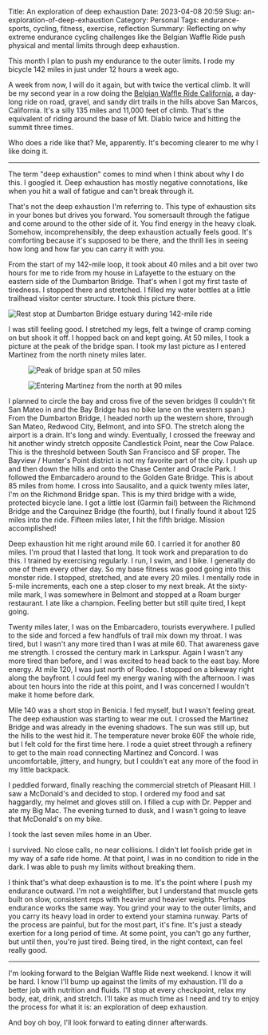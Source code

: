 Title: An exploration of deep exhaustion
Date: 2023-04-08 20:59
Slug: an-exploration-of-deep-exhaustion
Category: Personal
Tags: endurance-sports, cycling, fitness, exercise, reflection
Summary: Reflecting on why extreme endurance cycling challenges like the Belgian Waffle Ride push physical and mental limits through deep exhaustion.

This month I plan to push my endurance to the outer limits. I rode my bicycle 142 miles in just under 12 hours a week ago. 

A week from now, I will do it again, but with twice the vertical climb. It will be my second year in a row doing the [Belgian Waffle Ride California](https://www.belgianwaffleride.bike/pages/california), a day-long ride on road, gravel, and sandy dirt trails in the hills above San Marcos, California. It's a silly 135 miles and 11,000 feet of climb. That's the equivalent of riding around the base of Mt. Diablo twice and hitting the summit three times. 

Who does a ride like that? Me, apparently. It's becoming clearer to me why I like doing it. 

---

The term "deep exhaustion" comes to mind when I think about why I do this. I googled it. Deep exhaustion has mostly negative connotations, like when you hit a wall of fatigue and can't break through it. 

That's not the deep exhaustion I'm referring to. This type of exhaustion sits in your bones but drives you forward. You somersault through the fatigue and come around to the other side of it. You find energy in the heavy cloak. Somehow, incomprehensibly, the deep exhaustion actually feels good. It's comforting because it's supposed to be there, and the thrill lies in seeing how long and how far you can carry it with you. 

From the start of my 142-mile loop, it took about 40 miles and a bit over two hours for me to ride from my house in Lafayette to the estuary on the eastern side of the Dumbarton Bridge. That's when I got my first taste of tiredness. I stopped there and stretched. I filled my water bottles at a little trailhead visitor center structure. I took this picture there. 

![Rest stop at Dumbarton Bridge estuary during 142-mile ride]({static}/images/IMG_4207-1024x768.jpeg)

I was still feeling good. I stretched my legs, felt a twinge of cramp coming on but shook it off. I hopped back on and kept going. At 50 miles, I took a picture at the peak of the bridge span. I took my last picture as I entered Martinez from the north ninety miles later. 

<figure class="wp-block-image size-large">

![Peak of bridge span at 50 miles]({static}/images/IMG_4208-1024x768.jpeg)

![Entering Martinez from the north at 90 miles]({static}/images/IMG_4216-1024x768.jpeg)

</figure>

I planned to circle the bay and cross five of the seven bridges (I couldn't fit San Mateo in and the Bay Bridge has no bike lane on the western span.) From the Dumbarton Bridge, I headed north up the western shore, through San Mateo, Redwood City, Belmont, and into SFO. The stretch along the airport is a drain. It's long and windy. Eventually, I crossed the freeway and hit another windy stretch opposite Candlestick Point, near the Cow Palace. This is the threshold between South San Francisco and SF proper. The Bayview / Hunter's Point district is not my favorite part of the city. I push up and then down the hills and onto the Chase Center and Oracle Park. I followed the Embarcadero around to the Golden Gate Bridge. This is about 85 miles from home. I cross into Sausalito, and a quick twenty miles later, I'm on the Richmond Bridge span. This is my third bridge with a wide, protected bicycle lane. I got a little lost (Garmin fail) between the Richmond Bridge and the Carquinez Bridge (the fourth), but I finally found it about 125 miles into the ride. Fifteen miles later, I hit the fifth bridge. Mission accomplished! 

Deep exhaustion hit me right around mile 60. I carried it for another 80 miles. I'm proud that I lasted that long. It took work and preparation to do this. I trained by exercising regularly. I run, I swim, and I bike. I generally do one of them every other day. So my base fitness was good going into this monster ride. I stopped, stretched, and ate every 20 miles. I mentally rode in 5-mile increments, each one a step closer to my next break. At the sixty-mile mark, I was somewhere in Belmont and stopped at a Roam burger restaurant. I ate like a champion. Feeling better but still quite tired, I kept going. 

Twenty miles later, I was on the Embarcadero, tourists everywhere. I pulled to the side and forced a few handfuls of trail mix down my throat. I was tired, but I wasn't any more tired than I was at mile 60. That awareness gave me strength. I crossed the century mark in Larkspur. Again I wasn't any more tired than before, and I was excited to head back to the east bay. More energy. At mile 120, I was just north of Rodeo. I stopped on a bikeway right along the bayfront. I could feel my energy waning with the afternoon. I was about ten hours into the ride at this point, and I was concerned I wouldn't make it home before dark. 

Mile 140 was a short stop in Benicia. I fed myself, but I wasn't feeling great. The deep exhaustion was starting to wear me out. I crossed the Martinez Bridge and was already in the evening shadows. The sun was still up, but the hills to the west hid it. The temperature never broke 60F the whole ride, but I felt cold for the first time here. I rode a quiet street through a refinery to get to the main road connecting Martinez and Concord. I was uncomfortable, jittery, and hungry, but I couldn't eat any more of the food in my little backpack. 

I peddled forward, finally reaching the commercial stretch of Pleasant Hill. I saw a McDonald's and decided to stop. I ordered my food and sat haggardly, my helmet and gloves still on. I filled a cup with Dr. Pepper and ate my Big Mac. The evening turned to dusk, and I wasn't going to leave that McDonald's on my bike. 

I took the last seven miles home in an Uber. 

I survived. No close calls, no near collisions. I didn't let foolish pride get in my way of a safe ride home. At that point, I was in no condition to ride in the dark. I was able to push my limits without breaking them.

I think that's what deep exhaustion is to me. It's the point where I push my endurance outward. I'm not a weightlifter, but I understand that muscle gets built on slow, consistent reps with heavier and heavier weights. Perhaps endurance works the same way. You grind your way to the outer limits, and you carry its heavy load in order to extend your stamina runway. Parts of the process are painful, but for the most part, it's fine. It's just a steady exertion for a long period of time. At some point, you can't go any further, but until then, you're just tired. Being tired, in the right context, can feel really good. 

---

I'm looking forward to the Belgian Waffle Ride next weekend. I know it will be hard. I know I'll bump up against the limits of my exhaustion. I'll do a better job with nutrition and fluids. I'll stop at every checkpoint, relax my body, eat, drink, and stretch. I'll take as much time as I need and try to enjoy the process for what it is: an exploration of deep exhaustion.

And boy oh boy, I'll look forward to eating dinner afterwards.